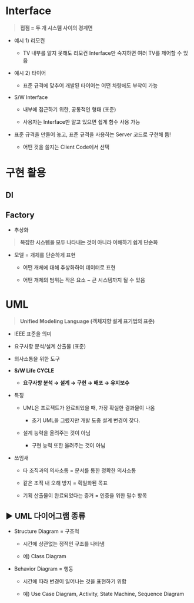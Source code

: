 # Interface

> **접점 = 두 개 시스템 사이의 경계면**

* 예시 1) 리모컨
  
  * TV 내부를 알지 못해도 리모컨 Interface만 숙지하면 여러 TV를 제어할 수 있음

* 예시 2) 타이어
  
  * 표준 규격에 맞추어 개발된 타이어는 어떤 차량에도 부착이 가능

* S/W Interface
  
  * 내부에 접근하기 위한, 공통적인 형태 (표준)
  
  * 사용자는 Interface만 알고 있으면 쉽게 함수 사용 가능

* 표준 규격을 만들어 놓고, 표준 규격을 사용하는 Server 코드로 구현해 둠!
  
  * 어떤 것을 쓸지는 Client Code에서 선택

# 구현 활용

## DI

## Factory

* 추상화

> **복잡한 시스템을 모두 나타내는 것이 아니라 이해하기 쉽게 단순화**

* 모델 = 개체를 단순하게 표현
  
  * 어떤 개체에 대해 추상화하여 데이터로 표현
  
  * 어떤 개체의 범위는 작은 요소 ~ 큰 시스템까지 될 수 있음

# UML

> **Unified Modeling Language (객체지향 설계 표기법의 표준)**

* IEEE 표준을 의미

* 요구사항 분석/설계 산출물 (표준)

* 의사소통을 위한 도구

* **S/W Life CYCLE**
  
  * **요구사항 분석 → 설계 → 구현 → 배포 → 유지보수**

* 특징
  
  * UML은 프로젝트가 완료되었을 때, 가장 확실한 결과물이 나옴
    
    * 초기 UML을 그렸지만 개발 도중 설계 변경이 잦다.
  
  * 설계 능력을 올려주는 것이 아님
    
    * 구현 능력 또한 올려주는 것이 아님

* 쓰임새
  
  * 타 조직과의 의사소통 = 문서를 통한 정확한 의사소통
  
  * 같은 조직 내 오해 방지 = 획일화된 목표
  
  * 기획 산출물이 완료되었다는 증거 = 인증을 위한 필수 항목

## ▶️ UML 다이어그램 종류

* Structure Diagram = 구조적
  
  * 시간에 상관없는 정적인 구조를 나타냄
  
  * 예) Class Diagram

* Behavior Diagram = 행동
  
  * 시간에 따라 변경이 일어나는 것을 표현하기 위함
  
  * 예) Use Case Diagram, Activity, State Machine, Sequence Diagram
